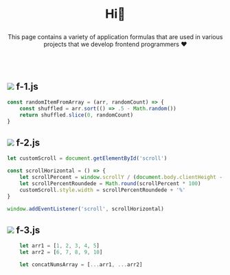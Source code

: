 # <p align="center"> Hi👋</p>
<p align="center">This page contains a variety of application formulas that are used in various projects that we develop frontend programmers ♥
</p>

<br/><br/>

## <img src="https://img.shields.io/badge/-333333?style=flat&logo=javascript"> f-1.js
```javascript
const randomItemFromArray = (arr, randomCount) => {
    const shuffled = arr.sort(() => .5 - Math.random())
    return shuffled.slice(0, randomCount)
}
```

## <img src="https://img.shields.io/badge/-333333?style=flat&logo=javascript"> f-2.js
```javascript
let customScroll = document.getElementById('scroll')

const scrollHorizontal = () => {
    let scrollPercent = window.scrollY / (document.body.clientHeight - window.innerHeight)
    let scrollPercentRoundede = Math.round(scrollPercent * 100)
    customScroll.style.width = scrollPercentRoundede + '%'
}

window.addEventListener('scroll', scrollHorizontal)
```

## <img src="https://img.shields.io/badge/-333333?style=flat&logo=javascript"> f-3.js
```javascript
    let arr1 = [1, 2, 3, 4, 5]
    let arr2 = [6, 7, 8, 9, 10]

    let concatNumsArray = [...arr1, ...arr2]
```
